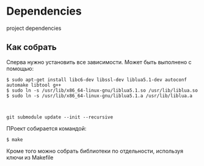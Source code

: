 Dependencies
============

project dependencies

## Как собрать
Сперва нужно установить все зависимости. Может быть выполнено с помощью:

	$ sudo apt-get install libc6-dev libssl-dev liblua5.1-dev autoconf automake libtool g++
	$ sudo ln -s /usr/lib/x86_64-linux-gnu/liblua5.1.so /usr/lib/liblua.so
	$ sudo ln -s /usr/lib/x86_64-linux-gnu/liblua5.1.a /usr/lib/liblua.a
	


	git submodule update --init --recursive

ПРоект собирается командой:

	$ make
	
Кроме того можно собрать библиотеки по отдельности, используя ключи из Makefile

